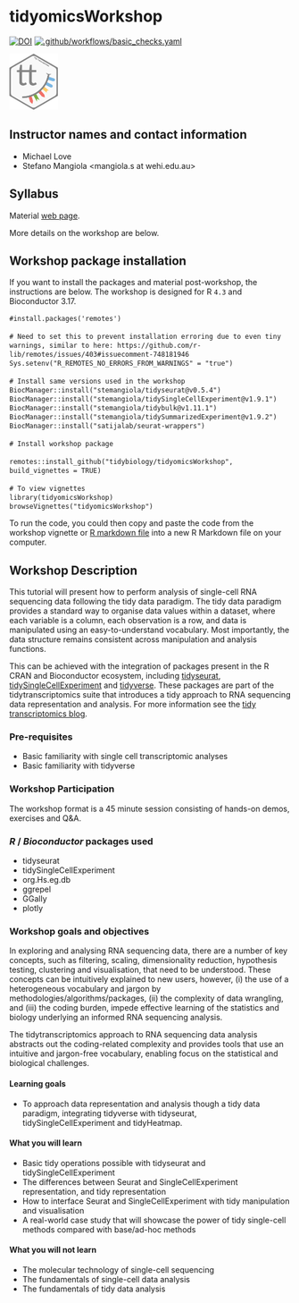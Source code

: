 # tidyomicsWorkshop

<!-- badges: start -->
[![DOI](https://zenodo.org/badge/379767139.svg)](https://zenodo.org/badge/latestdoi/379767139)
[![.github/workflows/basic_checks.yaml](https://github.com/tidybiology/tidyomicsWorkshop/workflows/.github/workflows/basic_checks.yaml/badge.svg)](https://github.com/tidybiology/tidyomicsWorkshop/actions) 	
<!-- badges: end -->

<p float="left">
<img height="100" alt="tidybulk" src="inst/images/tidybulk.png"/>
</p>

## Instructor names and contact information

* Michael Love <michaelisaiahlove at gmail.com>
* Stefano Mangiola <mangiola.s at wehi.edu.au>

## Syllabus

Material [web page](https://tidybiology.github.io/tidyomicsWorkshop/).

More details on the workshop are below.

## Workshop package installation 

If you want to install the packages and material post-workshop, the instructions are below. The workshop is designed for R `4.3` and Bioconductor 3.17.

```
#install.packages('remotes')

# Need to set this to prevent installation erroring due to even tiny warnings, similar to here: https://github.com/r-lib/remotes/issues/403#issuecomment-748181946
Sys.setenv("R_REMOTES_NO_ERRORS_FROM_WARNINGS" = "true")

# Install same versions used in the workshop
BiocManager::install("stemangiola/tidyseurat@v0.5.4")
BiocManager::install("stemangiola/tidySingleCellExperiment@v1.9.1")
BiocManager::install("stemangiola/tidybulk@v1.11.1")
BiocManager::install("stemangiola/tidySummarizedExperiment@v1.9.2")
BiocManager::install("satijalab/seurat-wrappers")
          
# Install workshop package

remotes::install_github("tidybiology/tidyomicsWorkshop", build_vignettes = TRUE)

# To view vignettes
library(tidyomicsWorkshop)
browseVignettes("tidyomicsWorkshop")
```

To run the code, you could then copy and paste the code from the workshop vignette or [R markdown file](https://raw.githubusercontent.com/tidybiology/tidyomicsWorkshop/master/vignettes/tidytranscriptomics.Rmd) into a new R Markdown file on your computer.

## Workshop Description

This tutorial will present how to perform analysis of single-cell RNA sequencing data following the tidy data paradigm. The tidy data paradigm provides a standard way to organise data values within a dataset, where each variable is a column, each observation is a row, and data is manipulated using an easy-to-understand vocabulary. Most importantly, the data structure remains consistent across manipulation and analysis functions.

This can be achieved with the integration of packages present in the R CRAN and Bioconductor ecosystem, including [tidyseurat](https://stemangiola.github.io/tidyseurat/), [tidySingleCellExperiment](https://stemangiola.github.io/tidySingleCellExperiment/) and [tidyverse](https://www.tidyverse.org/). These packages are part of the tidytranscriptomics suite that introduces a tidy approach to RNA sequencing data representation and analysis. For more information see the [tidy transcriptomics blog](https://stemangiola.github.io/tidytranscriptomics/).

### Pre-requisites

* Basic familiarity with single cell transcriptomic analyses
* Basic familiarity with tidyverse


### Workshop Participation

The workshop format is a 45 minute session consisting of hands-on demos, exercises and Q&A.

### _R_ / _Bioconductor_ packages used

* tidyseurat
* tidySingleCellExperiment
* org.Hs.eg.db
* ggrepel
* GGally
* plotly

### Workshop goals and objectives

In exploring and analysing RNA sequencing data, there are a number of key concepts, such as filtering, scaling, dimensionality reduction, hypothesis testing, clustering and visualisation, that need to be understood. These concepts can be intuitively explained to new users, however, (i) the use of a heterogeneous vocabulary and jargon by methodologies/algorithms/packages, (ii) the complexity of data wrangling, and (iii) the coding burden, impede effective learning of the statistics and biology underlying an informed RNA sequencing analysis.

The tidytranscriptomics approach to RNA sequencing data analysis abstracts out the coding-related complexity and provides tools that use an intuitive and jargon-free vocabulary, enabling focus on the statistical and biological challenges.

#### Learning goals

* To approach data representation and analysis though a tidy data paradigm, integrating tidyverse with tidyseurat, tidySingleCellExperiment and tidyHeatmap.

#### What you will learn

* Basic tidy operations possible with tidyseurat and tidySingleCellExperiment
* The differences between Seurat and SingleCellExperiment representation, and tidy representation
* How to interface Seurat and SingleCellExperiment with tidy manipulation and visualisation
* A real-world case study that will showcase the power of tidy single-cell methods compared with base/ad-hoc methods

#### What you will not learn

* The molecular technology of single-cell sequencing
* The fundamentals of single-cell data analysis
* The fundamentals of tidy data analysis
